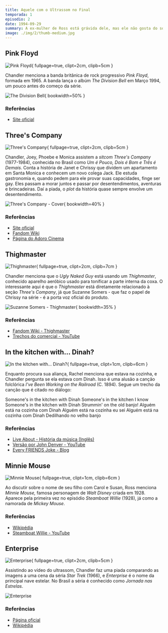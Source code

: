 ```yaml
---
title: Aquele com o Ultrassom no Final
temporada: 1
episodio: 2
date: 1994-09-29
summary: A ex-mulher de Ross está grávida dele, mas ele não gosta do sobrenome que ela escolheu para o bebê.
image: ./img/2/thumb-medium.jpg
---
```


## Pink Floyd

![Pink Floyd](./img/2/pink-floyd.png){ fullpage=true, clipt=2cm, clipb=5cm }

<cena>
  <chandler
    original="- ...before Pink Floyd comes out."
    traducao="- ...antes do show do Pink Floyd."
    ></chandler>
</cena>

Chandler menciona a banda britânica de rock progressivo *Pink Floyd*, formada
em 1965. A banda lança o albúm *The Division Bell* em Março 1994, um pouco
antes do começo da série.

![The Division Bell](./img/2/the-division-bell.jpg){ bookwidth=50% }

### Referências

- [Site oficial](https://www.pinkfloyd.com/)

## Three's Company

![Three's Company](./img/2/threes-company.png){ fullpage=true, clipt=2cm, clipb=5cm }

<cena>
  <chandler
    original="- I think this is the episode of Three's Company where's there's some kind of misunderstanding."
    traducao="- Acho que este é o episódio de Three's Company onde há um mal-entendido."
  ></chandler>
  <phoebe
    original="- Then I've already seen this one."
    traducao="- Então, eu já vi."
  ></phoebe>
</cena>

Chandler, Joey, Phoebe e Monica assistem a *sitcom* *Three's Company* (1977-1984),
conhecida no Brasil como *Um é Pouco, Dois é Bom e Três é Demais*. Conta a história
de Janet e Chrissy que dividem um apartamento em Santa Monica e conhecem um novo
colega Jack. Ele estuda gastronomia e, quando pedem para ele provar suas capacidades,
finge ser gay. Eles passam a morar juntos e passar por desentendimentos, aventuras
e brincadeiras. Daí a piada, o *plot* da história quase sempre envolve um desentendimento.

![Three's Company - Cover](./img/2/threes-company-cover.jpg){ bookwidth=40% }

### Referências

- [Site oficial](http://www.threescompany.com/)
- [Fandom Wiki](https://threescompany.fandom.com/wiki/Three%27s_Company)
- [Página do Adoro Cinema](http://www.adorocinema.com/series/serie-387/foto-detalhada/?cmediafile=21161912)

## Thighmaster

![Thighmaster](./img/2/thighmaster.png){ fullpage=true, clipt=2cm, clipb=7cm }

<cena>
  <chandler
    original="- Ugly Naked Guy got a Thighmaster."
    traducao="- Peladão feio fazendo exercício!"
  ></chandler>
</cena>

Chandler menciona que o *Ugly Naked Guy* está usando um *Thighmaster*, conhecido
aparelho aeróbico usado para tonificar a parte interna da coxa. O interessante
aqui é que o *Thighmaster* está diretamente relacionado à seção *Three's Company*,
já que Suzanne Somers - que faz o papel de Chrissy na série - é a porta voz
oficial do produto.

![Suzanne Somers - Thighmaster](./img/2/suzanne-somers-thighmaster.jpg){ bookwidth=35% }

### Referências

- [Fandom Wiki - Thighmaster](https://threescompany.fandom.com/wiki/Suzanne_Somers#Spokeswoman_for_Thighmaster)
- [Trechos do comercial - YouTube](https://www.youtube.com/watch?v=2yVeef8AnYI)


## In the kitchen with... Dinah?

![In the kitchen with... Dinah?](./img/2/kitchen-with-dinah.png){ fullpage=true, clipt=1cm, clipb=6cm }

<cena>
  <rachel
    original="- I know I had it when I was in the kitchen with..."
    traducao="- Sei que estava com ela na cozinha com..."
  ></rachel>
  <chandler
    original="- Dinah?"
    traducao="- Dinah?"
  ></chandler>
</cena>

Enquanto procura sua aliança, Rachel menciona que estava na cozinha, e Chandler
pergunta se ela estava com Dinah. Isso é uma alusão a canção folclórica
*I've Been Working on the Railroad* (C. 1894). Segue um trecho da canção que
é citado no diálogo:

<musica>
  <letra slot="original">
    Someone's in the kitchen with Dinah
    Someone's in the kitchen I know
    Someone's in the kitchen with Dinah
    Strummin' on the old banjo!
  </letra>
  <letra slot="traducao">
    Alguém está na cozinha com Dinah
    Alguém está na cozinha eu sei
    Alguém está na cozinha com Dinah
    Dedilhando no velho banjo
  </letra>
</musica>

### Referências

- [Live About - História da música (Inglês)](https://www.liveabout.com/ive-been-working-on-the-railroad-traditional-1322525)
- [Versão por John Denver - YouTube](https://www.youtube.com/watch?v=AAI6wjXEV6g)
- [Every FRIENDS Joke - Blog](https://every-friends-joke.blogspot.com/2017/06/when-i-was-in-kitchen-with-dinah.html)

## Minnie Mouse

![Minnie Mouse](./img/2/minnie-mouse.png){ fullpage=true, clipt=1cm, clipb=6cm }

<cena>
  <carol-one
    original="- Minnie, if it's a girl."
    traducao="- Minnie, se for menina.">
  </carol-one>
  <ross
    original="- As in Mouse?"
    traducao="- Minnie Mouse?">
  </ross>
</cena>

Ao discutir sobre o nome de seu filho com Carol e Susan, Ross menciona *Minnie Mouse,*
famosa personagem de *Walt Disney* criada em 1928. Aparece pela primeira vez no
episódio *Steamboat Willie* (1928), já como a namorada de *Mickey Mouse*.

### Referências

- [Wikipédia](https://pt.wikipedia.org/wiki/Minnie_Mouse)
- [Steamboat Willie - YouTube](https://www.youtube.com/watch?v=BBgghnQF6E4)

## Enterprise

![Enterprise](./img/2/enterprise.png){ fullpage=true, clipt=2cm, clipb=5cm }

<cena>
  <joey
    original="- What are we supposed to be seeing here?"
    traducao="- O que deveríamos ver?"
  ></joey>
  <chandler
    original="- I don't know, but I think it's about to attack the Enterprise."
    traducao="- Não sei, mas acho que vai atacar a Enterprise."
  ></chandler>
</cena>

Assistindo ao vídeo do ultrassom, Chandler faz uma piada comparando as imagens
a uma cena da séria *Star Trek* (1966), e *Enterprise* é o nome da principal nave estelar.
No Brasil a séria é conhecido como *Jornada nas Estrelas*.

![Enterprise](./img/2/enterprise-ship.jpg)

### Referências

- [Página oficial](https://intl.startrek.com/database_article/enterprise-nx-01)
- [Wikipédia](https://pt.wikipedia.org/wiki/USS_Enterprise_(Star_Trek))
